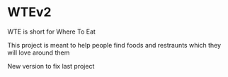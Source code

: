 # WTEv2

WTE is short for Where To Eat

This project is meant to help people find foods and restraunts which they will love around them

New version to fix last project
